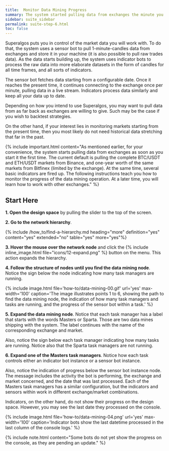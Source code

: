```yaml
---
title:  Monitor Data Mining Progress
summary: The system started pulling data from exchanges the minute you ran it the first time. Read on to learn the details.
sidebar: suite_sidebar
permalink: suite-step-6.html
toc: false
---
```


Superalgos puts you in control of the market data you will work with. To do that, the system uses a <a data-toggle="tooltip" data-original-title="{{site.data.concepts.sensor_bot}}">sensor bot</a> to pull 1-minute-candles data from exchanges and store it in your machine (it is also possible to pull raw trades data). As the data starts building up, the system uses <a data-toggle="tooltip" data-original-title="{{site.data.concepts.indicator_bot}}">indicator bots</a> to process the raw data into more elaborate <a data-toggle="tooltip" data-original-title="{{site.data.concepts.dataset}}">datasets</a> in the form of candles for all time frames, and all sorts of indicators.

The sensor bot fetches data starting from a configurable date. Once it reaches the present time, it continues connecting to the exchange once per minute, pulling data in a live stream. Indicators process data similarly and keep all your data up to date.

Depending on how you intend to use Superalgos, you may want to pull data from as far back as exchanges are willing to give. Such may be the case if you wish to backtest strategies.

On the other hand, if your interest lies in monitoring markets starting from the present time, then you most likely do not need historical data stretching that far in the past.

{% include important.html content="As mentioned earlier, for your convenience, the system starts pulling data from exchanges as soon as you start it the first time. The current default is pulling the complete BTC/USDT and ETH/USDT markets from Binance, and one-year worth of the same markets from Bitfinex (limited by the exchange). At the same time, several basic indicators are fired up. The following instructions teach you how to monitor the progress of the data mining operation. At a later time, you will learn how to work with other exchanges." %}

## Start Here

**1. Open the design space** by pulling the slider to the top of the screen.

**2. Go to the <a data-toggle="tooltip" data-original-title="{{site.data.network.network}}">network hierarchy</a>**. 

{% include /how_to/find-a-hierarchy.md heading="more" definition="yes" content="yes" extended="no" table="yes" more="yes"%}

**3. Hover the mouse over the network <a data-toggle="tooltip" data-original-title="{{site.data.concepts.node}}">node</a>** and click the {% include inline_image.html file="icons/12-expand.png" %} button on the menu. This action expands the <a data-toggle="tooltip" data-original-title="{{site.data.concepts.hierarchy}}">hierarchy</a>.

**4. Follow the <a data-toggle="tooltip" data-original-title="{{site.data.concepts.structure_of_nodes}}">structure of nodes</a> until you find the <a data-toggle="tooltip" data-original-title="{{site.data.network.data_mining}}">data mining</a> node**. Notice the sign below the <a data-toggle="tooltip" data-original-title="{{site.data.concepts.node}}">node</a> indicating how many <a data-toggle="tooltip" data-original-title="{{site.data.network.task_manager}}">task managers</a> are running.

{% include image.html file='how-to/data-mining-00.gif' url='yes' max-width='100' caption='The image illustrates points 1 to 6, showing the path to find the data mining node, the indication of how many task managers and tasks are running, and the progress of the sensor bot within a task.' %}

**5. Expand the data mining node**. Notice that each task manager has a label that starts with the words <a data-toggle="tooltip" data-original-title="{{site.data.concepts.masters_data_mine}}">Masters</a> or <a data-toggle="tooltip" data-original-title="{{site.data.concepts.sparta_data_mine}}">Sparta</a>. Those are two <a data-toggle="tooltip" data-original-title="{{site.data.data_mine.data_mine}}">data mines<a/> shipping with the system. The label continues with the name of the corresponding <a data-toggle="tooltip" data-original-title="{{site.data.crypto_ecosystem.crypto_exchange}}">exchange</a> and <a data-toggle="tooltip" data-original-title="{{site.data.crypto_ecosystem.market}}">market</a>.

Also, notice the sign below each task manager indicating how many <a data-toggle="tooltip" data-original-title="{{site.data.network.task}}">tasks</a> are running. Notice also that the Sparta task managers are not running.

**6. Expand one of the Masters task managers**. Notice how each task controls either an <a data-toggle="tooltip" data-original-title="{{site.data.network.indicator_bot_instance}}">indicator bot instance</a> or a <a data-toggle="tooltip" data-original-title="{{site.data.network.sensor_bot_instance}}">sensor bot instance</a>. 

Also, notice the indication of progress below the sensor bot instance node. The message includes the activity the bot is performing, the exchange and market concerned, and the date that was last processed. Each of the Masters task managers has a similar configuration, but the indicators and sensors within work in different exchange/market combinations.

Indicators, on the other hand, do not show their progress on the design space. However, you may see the last date they processed on the console.

{% include image.html file='how-to/data-mining-04.png' url='yes' max-width='100' caption='Indicator bots show the last datetime processed in the last column of the console logs.' %}

{% include note.html content="Some bots do not yet show the progress on the console, as they are pending an update." %}